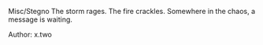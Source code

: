 Misc/Stegno
The storm rages. The fire crackles. Somewhere in the chaos, a message is waiting.

Author: x.two
